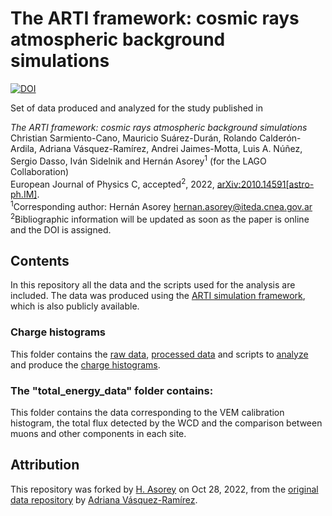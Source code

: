 #  The ARTI framework: cosmic rays atmospheric background simulations

[![DOI](https://zenodo.org/badge/558859326.svg)](https://zenodo.org/badge/latestdoi/558859326)

Set of data produced and analyzed for the study published in

*The ARTI framework: cosmic rays atmospheric background simulations*\
Christian Sarmiento-Cano, Mauricio Suárez-Durán, Rolando Calderón-Ardila, Adriana Vásquez-Ramírez, Andrei Jaimes-Motta, Luis A. Núñez, Sergio Dasso, Iván Sidelnik and Hernán Asorey<sup>1</sup> (for the LAGO Collaboration)\
European Journal of Physics C, accepted<sup>2</sup>, 2022, [arXiv:2010.14591\[astro-ph.IM\]](https://arxiv.org/abs/2010.14591).\
<sup>1</sup>Corresponding author: Hernán Asorey [hernan.asorey@iteda.cnea.gov.ar](mailto:hernan.asorey@iteda.cnea.gov.ar)\
<sup>2</sup>Bibliographic information will be updated as soon as the paper is online and the DOI is assigned.

## Contents

In this repository all the data and the scripts used for the analysis are included. The data was produced using the [ARTI simulation framework](https://github.com/lagoproject/arti), which is also publicly available.

### Charge histograms

This folder contains the [raw data](charge_histograms/root), [processed data](charge_histograms/dat) and scripts to [analyze](charge_histograms/src) and produce the [charge histograms](charge_histograms/figures).

### The "total_energy_data" folder contains:

This folder contains the data corresponding to the VEM calibration histogram, the total flux detected by the WCD and the comparison between muons and other components in each site.

## Attribution

This repository was forked by [H. Asorey](@asoreyh) on Oct 28, 2022, from the [original data repository](https://github.com/adrianacvr/lago_results_geant4) by [Adriana Vásquez-Ramírez](@adrianacvr).
